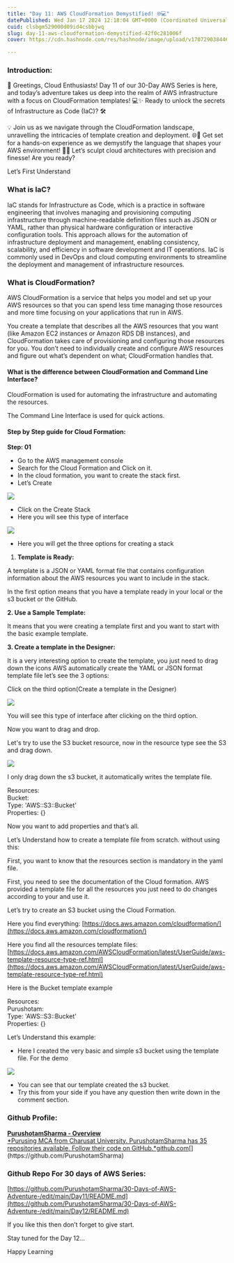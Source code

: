 ```yaml
---
title: "Day 11: AWS CloudFormation Demystified! 🌐💻"
datePublished: Wed Jan 17 2024 12:18:04 GMT+0000 (Coordinated Universal Time)
cuid: clsbgm529000d09id4csbbjwq
slug: day-11-aws-cloudformation-demystified-42f0c281006f
cover: https://cdn.hashnode.com/res/hashnode/image/upload/v1707290384467/56d523db-759b-402d-8327-c1f8c61c6fc0.png

---
```


### Introduction:

🚀 Greetings, Cloud Enthusiasts! Day 11 of our 30-Day AWS Series is here, and today’s adventure takes us deep into the realm of AWS infrastructure with a focus on CloudFormation templates! 💻✨ Ready to unlock the secrets of Infrastructure as Code (IaC)? 🛠️

💡 Join us as we navigate through the CloudFormation landscape, unravelling the intricacies of template creation and deployment. 🌐🚧 Get set for a hands-on experience as we demystify the language that shapes your AWS environment! 📝🚀 Let’s sculpt cloud architectures with precision and finesse! Are you ready?

Let’s First Understand

### What is IaC?

IaC stands for Infrastructure as Code, which is a practice in software engineering that involves managing and provisioning computing infrastructure through machine-readable definition files such as JSON or YAML, rather than physical hardware configuration or interactive configuration tools. This approach allows for the automation of infrastructure deployment and management, enabling consistency, scalability, and efficiency in software development and IT operations. IaC is commonly used in DevOps and cloud computing environments to streamline the deployment and management of infrastructure resources.

### What is CloudFormation?

AWS CloudFormation is a service that helps you model and set up your AWS resources so that you can spend less time managing those resources and more time focusing on your applications that run in AWS.

You create a template that describes all the AWS resources that you want (like Amazon EC2 instances or Amazon RDS DB instances), and CloudFormation takes care of provisioning and configuring those resources for you. You don’t need to individually create and configure AWS resources and figure out what’s dependent on what; CloudFormation handles that.

#### What is the difference between CloudFormation and Command Line Interface?

CloudFormation is used for automating the infrastructure and automating the resources.

The Command Line Interface is used for quick actions.

#### Step by Step guide for Cloud Formation:

**Step: 01**

*   Go to the AWS management console
*   Search for the Cloud Formation and Click on it.
*   In the cloud formation, you want to create the stack first.
*   Let’s Create

![](https://cdn.hashnode.com/res/hashnode/image/upload/v1707290375869/4fa5ca2d-bef2-476a-984a-05ce11d10dad.png)

*   Click on the Create Stack
*   Here you will see this type of interface

![](https://cdn.hashnode.com/res/hashnode/image/upload/v1707290377872/4343e2ed-b08b-46c2-899e-bc98df4d218e.png)

*   Here you will get the three options for creating a stack

1.  **Template is Ready:**

A template is a JSON or YAML format file that contains configuration information about the AWS resources you want to include in the stack.

In the first option means that you have a template ready in your local or the s3 bucket or the GitHub.

**2\. Use a Sample Template:**

It means that you were creating a template first and you want to start with the basic example template.

**3\. Create a template in the Designer:**

It is a very interesting option to create the template, you just need to drag down the icons AWS automatically create the YAML or JSON format template file let’s see the 3 options:

Click on the third option(Create a template in the Designer)

![](https://cdn.hashnode.com/res/hashnode/image/upload/v1707290379680/e0d7616d-bcea-4e7c-afb8-189c584cb6d5.png)

You will see this type of interface after clicking on the third option.

Now you want to drag and drop.

Let's try to use the S3 bucket resource, now in the resource type see the S3 and drag down.

![](https://cdn.hashnode.com/res/hashnode/image/upload/v1707290381322/6f00e76e-5d0e-4194-b16a-40eafac7229e.png)

I only drag down the s3 bucket, it automatically writes the template file.

Resources:  
  Bucket:  
    Type: 'AWS::S3::Bucket'  
    Properties: {}

Now you want to add properties and that’s all.

Let’s Understand how to create a template file from scratch. without using this:

First, you want to know that the resources section is mandatory in the yaml file.

First, you need to see the documentation of the Cloud formation. AWS provided a template file for all the resources you just need to do changes according to your and use it.

Let’s try to create an S3 bucket using the Cloud Formation.

Here you find everything: [https://docs.aws.amazon.com/cloudformation/](https://docs.aws.amazon.com/cloudformation/)

Here you find all the resources template files:[https://docs.aws.amazon.com/AWSCloudFormation/latest/UserGuide/aws-template-resource-type-ref.html](https://docs.aws.amazon.com/AWSCloudFormation/latest/UserGuide/aws-template-resource-type-ref.html)

Here is the Bucket template example

Resources:  
  Purushotam:  
    Type: 'AWS::S3::Bucket'  
    Properties: {}

Let’s Understand this example:

*   Here I created the very basic and simple s3 bucket using the template file. For the demo

![](https://cdn.hashnode.com/res/hashnode/image/upload/v1707290382897/6852f6bc-02dd-4e83-a905-517850997d0e.png)

*   You can see that our template created the s3 bucket.
*   Try this from your side if you have any question then write down in the comment section.

### Github Profile:

[**PurushotamSharma - Overview**  
*Purusing MCA from Charusat University. PurushotamSharma has 35 repositories available. Follow their code on GitHub.*github.com](https://github.com/PurushotamSharma "https://github.com/PurushotamSharma")[](https://github.com/PurushotamSharma)

### Github Repo For 30 days of AWS Series:

[https://github.com/PurushotamSharma/30-Days-of-AWS-Adventure-/edit/main/Day11/README.md](https://github.com/PurushotamSharma/30-Days-of-AWS-Adventure-/edit/main/Day12/README.md)

If you like this then don’t forget to give start.

Stay tuned for the Day 12…

Happy Learning